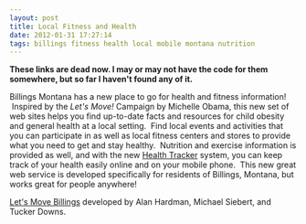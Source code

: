 ```yaml
---
layout: post
title: Local Fitness and Health
date: 2012-01-31 17:27:14
tags: billings fitness health local mobile montana nutrition
---
```

**These links are dead now. I may or may not have the code for them somewhere, but so far I haven't found any of it.**

Billings Montana has a new place to go for health and fitness information!  Inspired by the <em>Let's Move!</em> Campaign by Michelle Obama, this new set of web sites helps you find up-to-date facts and resources for child obesity and general health at a local setting.  Find local events and activities that you can participate in as well as local fitness centers and stores to provide what you need to get and stay healthy.  Nutrition and exercise information is provided as well, and with the new <a href="http://www.inclass.org/healthtracker/">Health Tracker</a> system, you can keep track of your health easily online and on your mobile phone.  This new great web service is developed specifically for residents of Billings, Montana, but works great for people anywhere!

<a href="http://www.inclass.org/letsmove/">Let's Move Billings</a> developed by Alan Hardman, Michael Siebert, and Tucker Downs.
